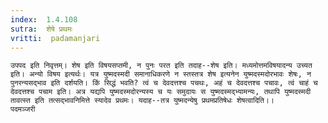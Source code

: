 ```yaml
---
index:  1.4.108
sutra:  शेषे प्रथमः
vritti:  padamanjari
---
```


	उपपद इति निवृत्तम्। शेष इति विषयसप्तमी, न पुनः परत इति तदाह--शेष इति। मध्यमोत्तमविषयादन्य उच्यत इति। अन्यो विषय इत्यर्थः। यत्र युष्मदस्मदी समानाधिकरणे न स्तस्तत्र शेष इत्यनेन युष्मदस्मदोरभावः शेषः, न पुनरन्यसद्भाव इति दर्शयति। किं सिद्धं भवति? त्वं च देवदत्तश्च पचथः, अहं च देवदत्तश्च पचावः, त्वं चाहं च देवदत्तश्च पचाम इति। अत्र यद्यपि युष्मदस्मदोरन्यस्य च यः समुदायः स युष्मदस्मद्भ्यामन्यः, तथापि युष्मदस्मदी तावत्स्त इति तत्सद्भावनिमित्ते स्यादेव प्रथमः। यदाह--तत्र युष्मदन्येषु प्रथमप्रतिषेधः शेषत्वादिति।।
	पदमञ्जरी
